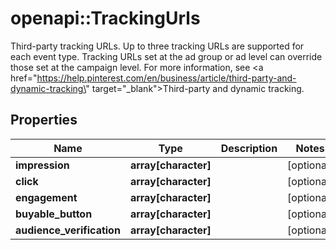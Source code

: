 # openapi::TrackingUrls

Third-party tracking URLs. Up to three tracking URLs are supported for each event type. Tracking URLs set at the ad group or ad level can override those set at the campaign level. For more information, see <a href=\"https://help.pinterest.com/en/business/article/third-party-and-dynamic-tracking\" target=\"_blank\">Third-party and dynamic tracking</a>.

## Properties
Name | Type | Description | Notes
------------ | ------------- | ------------- | -------------
**impression** | **array[character]** |  | [optional] 
**click** | **array[character]** |  | [optional] 
**engagement** | **array[character]** |  | [optional] 
**buyable_button** | **array[character]** |  | [optional] 
**audience_verification** | **array[character]** |  | [optional] 


